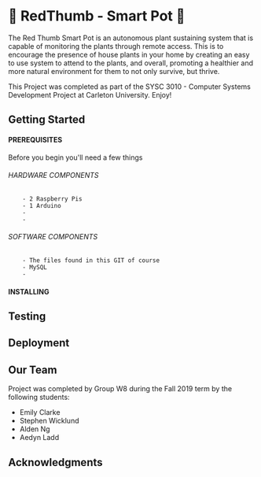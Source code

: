 # 🌵 RedThumb - Smart Pot 🌵
The Red Thumb Smart Pot is an autonomous plant sustaining system that is capable of monitoring the plants through remote access. This is to encourage the presence of house plants in your home by creating an easy to use system to attend to the plants, and overall, promoting a healthier and more natural environment for them to not only survive, but thrive.

This Project was completed as part of the SYSC 3010 - Computer Systems Development Project at Carleton University. Enjoy!

## Getting Started
#### PREREQUISITES
Before you begin you'll need a few things
###### HARDWARE COMPONENTS
		- 2 Raspberry Pis
		- 1 Arduino
		- 
		- 
###### SOFTWARE COMPONENTS
		- The files found in this GIT of course
		- MySQL
		- 
#### INSTALLING


## Testing

## Deployment

## Our Team
Project was completed by Group W8 during the Fall 2019 term by the following students:
- Emily Clarke
- Stephen Wicklund
- Alden Ng
- Aedyn Ladd

## Acknowledgments

